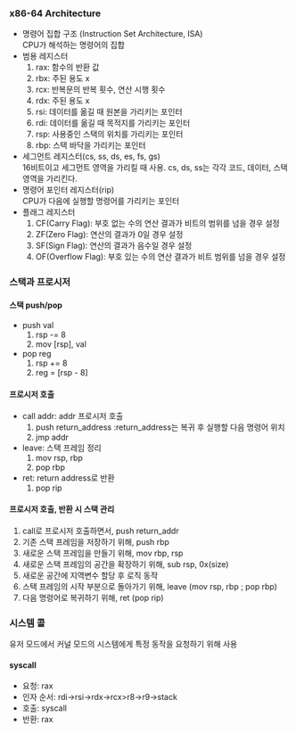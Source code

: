 ### x86-64 Architecture
* 명령어 집합 구조 (Instruction Set Architecture, ISA)  
  CPU가 해석하는 명령어의 집합
* 범용 레지스터
  1. rax: 함수의 반환 값
  2. rbx: 주된 용도 x
  3. rcx: 반복문의 반복 횟수, 연산 시행 횟수
  4. rdx: 주된 용도 x
  5. rsi: 데이터를 옮길 때 원본을 가리키는 포인터
  6. rdi: 데이터를 옮길 때 목적지를 가리키는 포인터
  7. rsp: 사용중인 스택의 위치를 가리키는 포인터
  8. rbp: 스택 바닥을 가리키는 포인터
* 세그먼트 레지스터(cs, ss, ds, es, fs, gs)  
  16비트이고 세그먼트 영역을 가리킬 때 사용. cs, ds, ss는 각각 코드, 데이터, 스택 영역을 가리킨다.
* 명령어 포인터 레지스터(rip)  
  CPU가 다음에 실행할 명령어를 가리키는 포인터
* 플래그 레지스터
  1. CF(Carry Flag): 부호 없는 수의 연산 결과가 비트의 범위를 넘을 경우 설정
  2. ZF(Zero Flag): 연산의 결과가 0일 경우 설정
  3. SF(Sign Flag): 연산의 결과가 음수일 경우 설정
  4. OF(Overflow Flag): 부호 있는 수의 연산 결과가 비트 범위를 넘을 경우 설정

### 스택과 프로시저
#### 스택 push/pop
* push val
  1. rsp -= 8
  2. mov [rsp], val
* pop reg
  1. rsp += 8
  2. reg = [rsp - 8]

#### 프로시저 호출
* call addr: addr 프로시저 호출
  1. push return_address :return_address는 복귀 후 실행할 다음 명령어 위치
  2. jmp addr
* leave: 스택 프레임 정리
  1. mov rsp, rbp
  2. pop rbp
* ret: return address로 반환
  1. pop rip

#### 프로시저 호출, 반환 시 스택 관리
1. call로 프로시저 호출하면서, push return_addr
2. 기존 스택 프레임을 저장하기 위해, push rbp
3. 새로운 스택 프레임을 만들기 위해, mov rbp, rsp
4. 새로운 스택 프레임의 공간을 확장하기 위해, sub rsp, 0x(size)
5. 새로운 공간에 지역변수 할당 후 로직 동작
6. 스택 프레임의 시작 부분으로 돌아가기 위해, leave (mov rsp, rbp ; pop rbp)
7. 다음 명령어로 복귀하기 위해, ret (pop rip)

### 시스템 콜
유저 모드에서 커널 모드의 시스템에게 특정 동작을 요청하기 위해 사용
#### syscall
* 요청: rax
* 인자 순서: rdi->rsi->rdx->rcx>r8->r9->stack
* 호출: syscall
* 반환: rax
